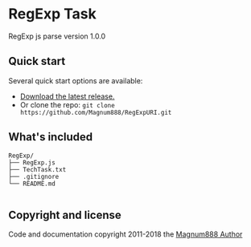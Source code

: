 # RegExp Task
 RegExp js parse version 1.0.0
 
## Quick start

Several quick start options are available:

- [Download the latest release.](https://github.com/Magnum888/RegExpURI.zip)
- Or clone the repo: `git clone https://github.com/Magnum888/RegExpURI.git`


## What's included

```
RegExp/
├── RegExp.js
├── TechTask.txt 
├── .gitignore   
└── README.md 
    
```
## Copyright and license

Code and documentation copyright 2011-2018 the [Magnum888 Author](https://github.com/Magnum888)